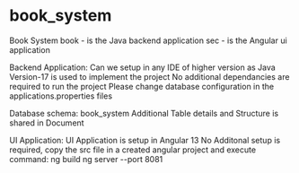 # book_system
Book System
book - is the Java backend application
sec - is the Angular ui application

Backend Application:
Can we setup in any IDE of higher version as Java Version-17 is used to implement the project
No additional dependancies are required to run the project
Please change database configuration in the applications.properties files

Database schema: book_system
Additional Table details and Structure is shared in Document

UI Application:
UI Application is setup in Angular 13
No Additonal setup is required, copy the src file in a created angular project
and execute command:
ng build
ng server --port 8081
